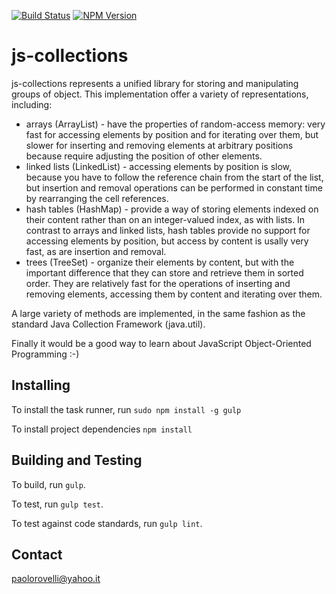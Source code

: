 [![Build Status](https://travis-ci.org/epalrov/js-collections.svg?branch=master)](https://travis-ci.org/epalrov/js-collections)
[![NPM Version](https://img.shields.io/npm/v/js-collections.svg)](https://img.shields.io/npm/v/js-collections-js.svg)

# js-collections

js-collections represents a unified library for storing and manipulating groups of object. This implementation offer a variety of representations, including:
 - arrays (ArrayList) - have the properties of random-access memory: very fast for accessing elements by position and for iterating over them, but slower for inserting and removing elements at arbitrary positions because require adjusting the position of other elements.
 - linked lists (LinkedList) - accessing elements by position is slow, because you have to follow the reference chain from the start of the list, but insertion and removal operations can be performed in constant time by rearranging the cell references.
 - hash tables (HashMap) - provide a way of storing elements indexed on their content rather than on an integer-valued index, as with lists. In contrast to arrays and linked lists, hash tables provide no support for accessing elements by position, but access by content is usally very fast, as are insertion and removal.
 - trees (TreeSet) - organize their elements by content, but with the important difference that they can store and retrieve them in sorted order. They are relatively fast for the operations of inserting and removing elements, accessing them by content and iterating over them.

A large variety of methods are implemented, in the same fashion as the standard Java Collection Framework (java.util).

Finally it would be a good way to learn about JavaScript Object-Oriented Programming :-)

## Installing

To install the task runner, run `sudo npm install -g gulp`

To install project dependencies `npm install`

## Building and Testing

To build, run `gulp`.

To test, run `gulp test`.

To test against code standards, run `gulp lint`.

## Contact

paolorovelli@yahoo.it

